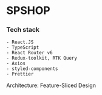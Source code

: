 # SPSHOP

### Tech stack

```
- React.JS
- TypeScript
- React Router v6
- Redux-toolkit, RTK Query
- Axios
- styled-components
- Prettier

```

Architecture: Feature-Sliced Design
